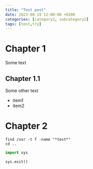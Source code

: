 ```yaml
---
title: "Test post"
date: 2023-08-19 12:00:00 +0200
categories: [category2, subcategory2]
tags: [test,try]
---
```


# Chapter 1

Some text

## Chapter 1.1

Some other text

- item1
- item2

# Chapter 2

```
find /usr -t f -name "*test*"
cd ..
```

```python
import sys

sys.exit()
```
